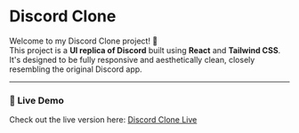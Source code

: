 # Discord Clone

Welcome to my Discord Clone project! 🚀  
This project is a **UI replica of Discord** built using **React** and **Tailwind CSS**. It's designed to be fully responsive and aesthetically clean, closely resembling the original Discord app.

---

### 🔗 Live Demo

Check out the live version here: [Discord Clone Live](https://discord-clone-react-two.vercel.app/)
